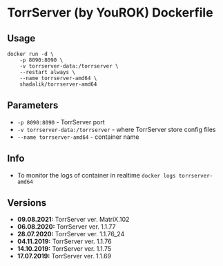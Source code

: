 # TorrServer (by YouROK) Dockerfile

## Usage

```
docker run -d \
	-p 8090:8090 \
	-v torrserver-data:/torrserver \
	--restart always \
	--name torrserver-amd64 \
	shadalik/torrserver-amd64
```

## Parameters

* `-p 8090:8090` - TorrServer port
* `-v torrserver-data:/torrserver` - where TorrServer store config files
* `--name torrserver-amd64` - container name

## Info

* To monitor the logs of container in realtime `docker logs torrserver-amd64`

## Versions
+ **09.08.2021:** TorrServer ver. MatriX.102
+ **06.08.2020:** TorrServer ver. 1.1.77
+ **28.07.2020:** TorrServer ver. 1.1.76_24
+ **04.11.2019:** TorrServer ver. 1.1.76
+ **14.10.2019:** TorrServer ver. 1.1.75
+ **17.07.2019:** TorrServer ver. 1.1.69
